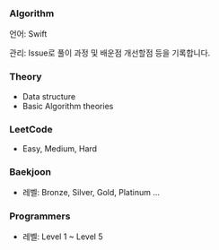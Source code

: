### Algorithm

언어: Swift

관리: Issue로 풀이 과정 및 배운점 개선할점 등을 기록합니다.



### Theory

* Data structure
* Basic Algorithm theories

### LeetCode

* Easy, Medium, Hard

### Baekjoon

* 레벨:  Bronze,  Silver,  Gold, Platinum ... 

### Programmers

* 레벨: Level 1 ~ Level 5


